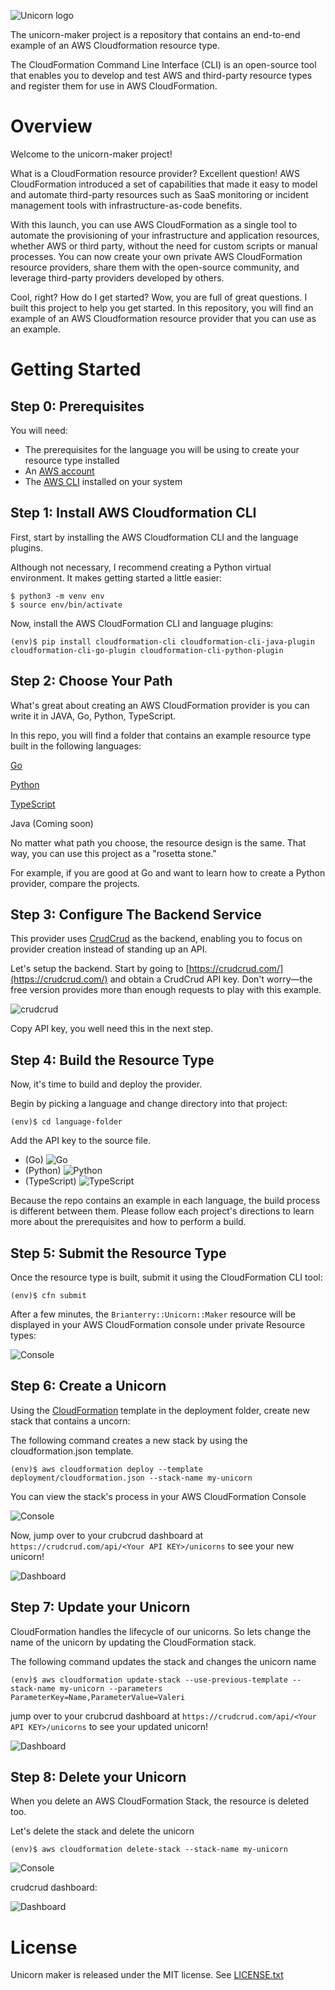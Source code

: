 ![Unicorn logo](images/unicorn.png)

The unicorn-maker project is a repository that contains an end-to-end example of an AWS Cloudformation resource type.

The CloudFormation Command Line Interface (CLI) is an open-source tool that enables you to develop and test AWS and third-party resource types and register them for use in AWS CloudFormation.




# Overview
Welcome to the unicorn-maker project!


What is a CloudFormation resource provider? Excellent question! AWS CloudFormation introduced a set of capabilities that made it easy to model and automate third-party resources such as SaaS monitoring or incident management tools with infrastructure-as-code benefits.

With this launch, you can use AWS CloudFormation as a single tool to automate the provisioning of your infrastructure and application resources, whether AWS or third party, without the need for custom scripts or manual processes. You can now create your own private AWS CloudFormation resource providers, share them with the open-source community, and leverage third-party providers developed by others.

Cool, right?  How do I get started? Wow, you are full of great questions. I built this project to help you get started. In this repository, you will find an example of an AWS Cloudformation resource provider that you can use as an example.

# Getting Started

## Step 0: Prerequisites
You will need:
- The prerequisites for the language you will be using to create your resource type installed
- An [AWS account](https://aws.amazon.com/)
- The [AWS CLI](https://aws.amazon.com/cli/) installed on your system

## Step 1: Install AWS Cloudformation CLI
First, start by installing the AWS Cloudformation CLI and the language plugins.

Although not necessary, I recommend creating a Python virtual environment. It makes getting started a little easier:

    $ python3 -m venv env
    $ source env/bin/activate

Now, install the AWS CloudFormation CLI and language plugins:

    (env)$ pip install cloudformation-cli cloudformation-cli-java-plugin cloudformation-cli-go-plugin cloudformation-cli-python-plugin

## Step 2: Choose Your Path
What's great about creating an AWS CloudFormation provider is you can write it in JAVA, Go, Python, TypeScript.

In this repo, you will find a folder that contains an example resource type built in the following languages:

[Go](https://github.com/brianterry/unicorn-maker/tree/master/go)

[Python](https://github.com/brianterry/unicorn-maker/tree/master/python)

[TypeScript](https://github.com/brianterry/unicorn-maker/tree/master/typescript)

Java (Coming soon)

No matter what path you choose, the resource design is the same. That way, you can use this project as a "rosetta stone."

For example, if you are good at Go and want to learn how to create a Python provider, compare the projects.


## Step 3: Configure The Backend Service
This provider uses [CrudCrud](https://crudcrud.com/) as the backend, enabling you to focus on provider creation instead of standing up an API.

Let's setup the backend. Start by going to [https://crudcrud.com/](https://crudcrud.com/) and obtain a CrudCrud API key. Don't worry—the free version provides more than enough requests to play with this example.

![crudcrud](images/crudcrud-key.png)


Copy API key, you well need this in the next step.


## Step 4: Build the Resource Type
Now, it's time to build and deploy the provider.

Begin by picking a language and change directory into that project:

    (env)$ cd language-folder

Add the API key to the source file.
- (Go) ![Go](images/go.png)
- (Python) ![Python](images/python.png)
- (TypeScript) ![TypeScript](images/typescript.png)


Because the repo contains an example in each language, the build process is different between them. Please follow each project's directions to learn more about the prerequisites and how to perform a build.


## Step 5: Submit the Resource Type
Once the resource type is built, submit it using the CloudFormation CLI tool:

    (env)$ cfn submit

After a few minutes, the `Brianterry::Unicorn::Maker` resource will be displayed in your AWS CloudFormation console under private Resource types:

![Console](images/console.png)

## Step 6: Create a Unicorn
Using the [CloudFormation](deployment/cloudformation.json) template in the deployment folder, create new stack that contains a uncorn:

The following command creates a new stack by using the cloudformation.json template.

    (env)$ aws cloudformation deploy --template deployment/cloudformation.json --stack-name my-unicorn

You can view the stack's process in your AWS CloudFormation Console

![Console](images/console3.png)

Now, jump over to your crubcrud dashboard at `https://crudcrud.com/api/<Your API KEY>/unicorns` to see your new unicorn!

![Dashboard](images/dashboard.png)

## Step 7: Update your Unicorn
CloudFormation handles the lifecycle of our unicorns. So lets change the name of the unicorn by updating the CloudFormation stack.

The following command updates the stack and changes the unicorn name

    (env)$ aws cloudformation update-stack --use-previous-template --stack-name my-unicorn --parameters ParameterKey=Name,ParameterValue=Valeri

jump over to your crubcrud dashboard at `https://crudcrud.com/api/<Your API KEY>/unicorns` to see your updated unicorn!

![Dashboard](images/dashboard2.png)
## Step 8: Delete your Unicorn
When you delete an AWS CloudFormation Stack, the resource is deleted too.

Let's delete the stack and delete the unicorn

    (env)$ aws cloudformation delete-stack --stack-name my-unicorn

![Console](images/console4.png)


crudcrud dashboard:

![Dashboard](images/dashboard3.png)
# License
Unicorn maker is released under the MIT license. See [LICENSE.txt](https://github.com/brianterry/unicorn-maker/blob/master/LICENSE)



